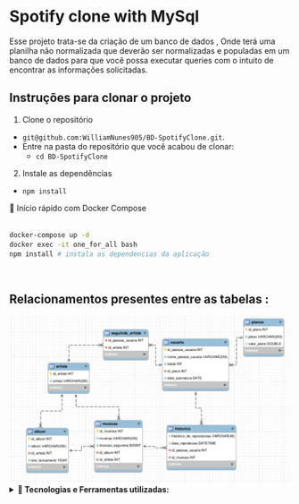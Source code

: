 # Spotify clone with MySql
Esse projeto trata-se da criação de um banco de dados , Onde terá uma planilha não normalizada que deverão ser normalizadas e populadas em um banco de dados para que você possa executar queries com o intuito de encontrar as informações solicitadas.


## Instruções para clonar o projeto

1. Clone o repositório
  * `git@github.com:WilliamNunes905/BD-SpotifyClone.git`.
  * Entre na pasta do repositório que você acabou de clonar:
    * `cd BD-SpotifyClone`
    
2. Instale as dependências
  * `npm install`
  
<summary> 🐳 Início rápido com Docker Compose</summary><br>

```bash
docker-compose up -d
docker exec -it one_for_all bash
npm install # instala as dependencias da aplicação
```
<br>

## Relacionamentos presentes entre as tabelas :
<img src="https://github.com/WilliamNunes905/BD-SpotifyClone/blob/main/bdSpotify.jpeg" />

<br>
<details>
  <summary><b>🚀 Tecnologias e Ferramentas utilizadas:</b></summary>
<h1 align='left'>
<img src="https://img.shields.io/badge/Docker-2CA5E0?style=for-the-badge&logo=docker&logoColor=white" />
<img src="https://img.shields.io/badge/MySQL-005C84?style=for-the-badge&logo=mysql&logoColor=white" />
</h1>
</details>
